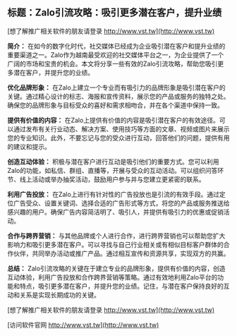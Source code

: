 ## **标题：Zalo引流攻略：吸引更多潜在客户，提升业绩**

[想了解推广相关软件的朋友请登录 http://www.vst.tw](http://www.vst.tw)

**简介：**
在如今的数字化时代，社交媒体已经成为企业吸引潜在客户和提升业绩的重要渠道之一。Zalo作为越南最受欢迎的社交媒体平台之一，为企业提供了一个广阔的市场和宝贵的机会。本文将分享一些有效的Zalo引流攻略，帮助您吸引更多潜在客户，并提升您的业绩。

**优化品牌形象：**
在Zalo上建立一个专业而有吸引力的品牌形象是吸引潜在客户的关键。通过精心设计的标志、海报和宣传资料，展示您的产品或服务的独特之处。确保您的品牌形象与目标受众的喜好和需求相吻合，并在各个渠道中保持一致。

**提供有价值的内容：**
在Zalo上提供有价值的内容是吸引潜在客户的有效途径。可以通过发布有关行业动态、解决方案、使用技巧等方面的文章、视频或图片来展示您的专业知识。此外，不要忘记与您的受众进行互动，回答他们的问题，提供有用的建议和提示。

**创造互动体验：**
积极与潜在客户进行互动是吸引他们的重要方式。您可以利用Zalo的功能，如私信、群组、直播等，开展与受众的互动活动。可以组织问答环节、线上活动或举办抽奖活动，鼓励用户参与并与您建立更紧密的联系。

**利用广告投放：**
在Zalo上进行有针对性的广告投放也是引流的有效手段。通过定位广告受众、设置关键词、选择合适的广告形式等方式，将您的产品或服务推送给感兴趣的用户。确保广告内容简洁明了、吸引人，并提供有吸引力的优惠或促销活动。

**合作与跨界营销：**
与其他品牌或个人进行合作，进行跨界营销也可以帮助您扩大影响力和吸引更多潜在客户。可以寻找与自己行业相关或有相似目标客户群体的合作伙伴，共同举办活动或推广产品。通过相互宣传和资源共享，实现双方的共赢。

**总结：**
Zalo引流攻略的关键在于建立专业的品牌形象，提供有价值的内容，创造互动体验，利用广告投放和合作跨界营销等策略。通过有效地利用Zalo平台的功能和特点，吸引更多潜在客户，并提升您的业绩。记住，与潜在客户保持良好的互动和关系是实现长期成功的关键。

[想了解推广相关软件的朋友请登录 http://www.vst.tw](http://www.vst.tw)


[访问软件官网 http://www.vst.tw](http://www.vst.tw)
